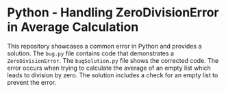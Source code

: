 # Python - Handling ZeroDivisionError in Average Calculation
This repository showcases a common error in Python and provides a solution.
The `bug.py` file contains code that demonstrates a `ZeroDivisionError`. The `bugSolution.py` file shows the corrected code. 
The error occurs when trying to calculate the average of an empty list which leads to division by zero. The solution includes a check for an empty list to prevent the error. 